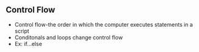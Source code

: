 ## Control Flow 

* Control flow-the order in which the computer executes statements in a script
* Conditonals and loops change control flow
* Ex: if...else